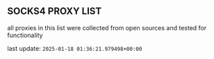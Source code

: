 ## SOCKS4 PROXY LIST

all proxies in this list were collected from open sources and tested for functionality

last update: `2025-01-18 01:36:21.979498+00:00`